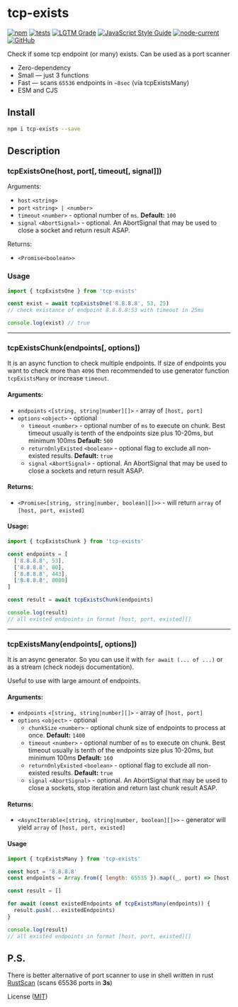 # tcp-exists
[![npm](https://img.shields.io/npm/v/tcp-exists)](https://www.npmjs.com/package/tcp-exists)
[![tests](https://img.shields.io/github/workflow/status/JerryCauser/tcp-exists/tests?label=tests&logo=github)](https://github.com/JerryCauser/tcp-exists/actions/workflows/tests.yml)
[![LGTM Grade](https://img.shields.io/lgtm/grade/javascript/github/JerryCauser/tcp-exists)](https://lgtm.com/projects/g/JerryCauser/tcp-exists)
[![JavaScript Style Guide](https://img.shields.io/badge/code_style-standard-brightgreen.svg)](https://standardjs.com)
[![node-current](https://img.shields.io/node/v/tcp-exists)](https://nodejs.org)
[![GitHub](https://img.shields.io/github/license/JerryCauser/tcp-exists)](https://github.com/JerryCauser/tcp-exists/blob/master/LICENSE)

Check if some tcp endpoint (or many) exists. Can be used as a port scanner

- Zero-dependency
- Small — just 3 functions
- Fast — scans `65536` endpoints in `~8sec` (via tcpExistsMany)
- ESM and CJS 

## Install

```bash
npm i tcp-exists --save
```

## Description

### tcpExistsOne(host, port[, timeout[, signal]])
Arguments:
- `host` `<string>`
- `port` `<string> | <number>`
- `timeout` `<number>` - optional number of `ms`. **Default:** `100`
- `signal` `<AbortSignal>` - optional. An AbortSignal that may be used to close a socket and return result ASAP.

Returns:
- `<Promise<boolean>>`

### Usage
```javascript
import { tcpExistsOne } from 'tcp-exists'

const exist = await tcpExistsOne('8.8.8.8', 53, 25)
// check existance of endpoint 8.8.8.8:53 with timeout in 25ms

console.log(exist) // true
```

---


### tcpExistsChunk(endpoints[, options])
It is an async function to check multiple endpoints. If size of endpoints you want to check more than `4096` then recommended to use generator function `tcpExistsMany` or increase `timeout`.

#### Arguments:
- `endpoints` `<[string, string|number][]>` - array of `[host, port]`
- `options` `<object>` - optional
    - `timeout` `<number>` - optional number of `ms` to execute on chunk. Best timeout usually is tenth of the endpoints size plus 10-20ms, but minimum 100ms **Default:** `500`
    - `returnOnlyExisted` `<boolean>` - optional flag to exclude all non-existed results. **Default:** `true`
    - `signal` `<AbortSignal>` - optional. An AbortSignal that may be used to close a sockets and return result ASAP.

#### Returns:
- `<Promise<[string, string|number, boolean][]>>` - will return `array` of `[host, port, existed]`


#### Usage:
```javascript
import { tcpExistsChunk } from 'tcp-exists'

const endpoints = [
  ['8.8.8.8', 53],
  ['8.8.8.8', 80],
  ['8.8.8.8', 443],
  ['8.8.8.8', 8080]
]

const result = await tcpExistsChunk(endpoints)

console.log(result)
// all existed endpoints in format [host, port, existed][]
```

---


### tcpExistsMany(endpoints[, options])
It is an async generator. So you can use it with `for await (... of ...)` or as a stream (check nodejs documentation).

Useful to use with large amount of endpoints.

#### Arguments:
- `endpoints` `<[string, string|number][]>` - array of `[host, port]`
- `options` `<object>` - optional
    - `chunkSize` `<number>` - optional chunk size of endpoints to process at once. **Default:** `1400`
    - `timeout` `<number>` - optional number of `ms` to execute on chunk. Best timeout usually is tenth of the endpoints size plus 10-20ms, but minimum 100ms **Default:** `160`
    - `returnOnlyExisted` `<boolean>` - optional flag to exclude all non-existed results. **Default:** `true`
    - `signal` `<AbortSignal>` - optional. An AbortSignal that may be used to close a sockets, stop iteration and return last chunk result ASAP.

#### Returns:
- `<AsyncIterable<[string, string|number, boolean][]>>` - generator will yield `array` of `[host, port, existed]`


#### Usage
```javascript
import { tcpExistsMany } from 'tcp-exists'

const host = '8.8.8.8'
const endpoints = Array.from({ length: 65535 }).map((_, port) => [host, port + 1]) // every port of 8.8.8.8

const result = []

for await (const existedEndpoints of tcpExistsMany(endpoints)) {
  result.push(...existedEndpoints) 
}

console.log(result)
// all existed endpoints in format [host, port, existed][]
```


## P.S.

There is better alternative of port scanner to use in shell written in rust [RustScan](https://github.com/RustScan/RustScan) (scans 65536 ports in **3s**)

License ([MIT](LICENSE))


